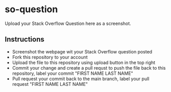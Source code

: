 # so-question

Upload your Stack Overflow Question here as a screenshot.

## Instructions

* Screenshot the webpage wit your Stack Overflow question posted
* Fork this repository to your account
* Upload the file to this repository using upload button in the top right
* Commit your change and create a pull requst to push the file back to this repository, label your commit "FIRST NAME LAST NAME"
* Pull request your commit back to the main branch, label your pull request "FIRST NAME LAST NAME"
